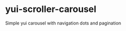 yui-scroller-carousel
=====================

Simple yui carousel with navigation dots and pagination